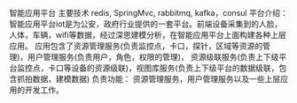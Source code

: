 智能应用平台
   主要技术
      redis, SpringMvc, rabbitmq, kafka，consul
   平台介绍：
    智能应用平台iot是为公安，政府行业提供的一套平台。前端设备采集到的人脸，人体，车辆，wifi等数据，经过深思建模分析，在智能应用平台上面构建各种上层应用。
    应用包含了资源管理服务(负责监控点，卡口，探针，区域等资源的管理)，用户管理服务(负责用户，角色，权限的管理)，
    资源级联服务(负责上下级平台监控点，卡口等设备的资源级联)，视图库服务(负责上下级平台的数据级联，包含抓拍数据，建模数据)
   负责功能：
    资源管理服务，用户管理服务以及一些上层应用的开发工作。
    
   
